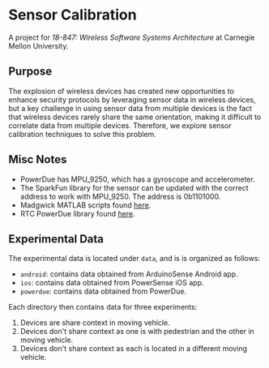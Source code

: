 # Sensor Calibration
A project for *18-847: Wireless Software Systems Architecture* at Carnegie
Mellon University.

## Purpose
The explosion of wireless devices has created new opportunities to enhance
security protocols by leveraging sensor data in wireless devices, but a key
challenge in using sensor data from multiple devices is the fact that wireless
devices rarely share the same orientation, making it difficult to correlate
data from multiple devices. Therefore, we explore sensor calibration techniques
to solve this problem.

## Misc Notes
* PowerDue has MPU\_9250, which has a gyroscope and accelerometer.
* The SparkFun library for the sensor can be updated with the correct address
  to work with MPU\_9250. The address is 0b1101000.
* Madgwick MATLAB scripts found [here][1].
* RTC PowerDue library found [here][2].

## Experimental Data
The experimental data is located under `data`, and is is organized as follows:

* `android`: contains data obtained from ArduinoSense Android app.
* `ios`: contains data obtained from PowerSense iOS app.
* `powerdue`: contains data obtained from PowerDue.

Each directory then contains data for three experiments:

1. Devices are share context in moving vehicle.
2. Devices don't share context as one is with pedestrian and the other in moving
   vehicle.
3. Devices don't share context as each is located in a different moving vehicle.

[1]: http://x-io.co.uk/open-source-imu-and-ahrs-algorithms/
[2]: https://github.com/MarkusLange/RTCDue
